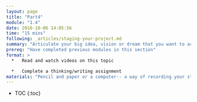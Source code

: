 ```yaml
---
layout: page
title: "Part4"
module: "1.4"
date: 2016-10-06 14:05:56
time: "15 mins"
following: _articles/staging-your-project.md
summary: "Articulate your big idea, vision or dream that you want to achieve by working open, and experiment with expressing your vision in a short format."
prereq: "Have completed previous modules in this section"
format: >
  *   Read and watch videos on this topic

  *   Complete a thinking/writing assignment
materials: "Pencil and paper or a computer-- a way of recording your statement."
---
```


* TOC
{:toc}
